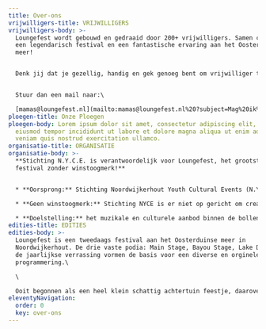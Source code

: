 ```yaml
---
title: Over-ons
vrijwilligers-title: VRIJWILLIGERS
vrijwilligers-body: >-
  Loungefest wordt gebouwd en gedraaid door 200+ vrijwilligers. Samen creëren we
  een legendarisch festival en een fantastische ervaring aan het Oosterduinse
  meer!


  Denk jij dat je gezellig, handig en gek genoeg bent om vrijwilliger te worden bij Loungefest? 


  Stuur dan een mail naar:\

  [mamas@loungefest.nl](mailto:mamas@loungefest.nl%20?subject=Mag%20ik%20ook%20een%20Loungefest%20held(in)%20worden%3F)
ploegen-title: Onze Ploegen
ploegen-body: Lorem ipsum dolor sit amet, consectetur adipiscing elit, sed do
  eiusmod tempor incididunt ut labore et dolore magna aliqua ut enim ad minim
  veniam quis nostrud exercitation ullamco.
organisatie-title: ORGANISATIE
organisatie-body: >-
  **Stichting N.Y.C.E. is verantwoordelijk voor Loungefest, het grootste
  festival zonder winstoogmerk!**


  * **Oorsprong:** Stichting Noordwijkerhout Youth Cultural Events (N.Y.C.E.) is in 2012 opgericht door een vriendengroep met een absolute passie voor muziek. Samen organiseren wij nu al meerdere jaren een fantastisch evenement genaamd Loungefest zodat deze passie op een zeer feestlijke manier tot uiting kan worden gebracht! 

  * **Geen winstoogmerk:** Stichting NYCE is er niet op gericht om creativiteit om te zetten naar maximale winsten (zonder winstoogmerk). Daarom is het prijsbeleid ons evenement vriendelijk en bewust laagdrempelig.  

  * **Doelstelling:** het muzikale en culturele aanbod binnen de bollenstreek te verbreden en te verdiepen via uitdagende programmaonderdelen. In andere woorden (lokaal) talent, progressieve muziek, kunst, dans, werelds eten en diverse gekkigheid bewerkstelligen voor een breed en creatief uitgaanspubliek.
edities-title: EDITIES
edities-body: >-
  Loungefest is een tweedaags festival aan het Oosterduinse meer in
  Noordwijkerhout. De drie vaste podia: Main Stage, Bayou Stage, Lake Disco plus
  de jaarlijkse verrassing vormen de basis voor een diverse en orginele
  programmering.\

  \

  Ooit begonnen als een heel klein schattig achtertuin feestje, daarover meer informatie in een **[3FM radio interview (klik)!](https://www.youtube.com/watch?v=xd3Gv3ovefM&feature=emb_logo)**
eleventyNavigation:
  order: 0
  key: over-ons
---
```

